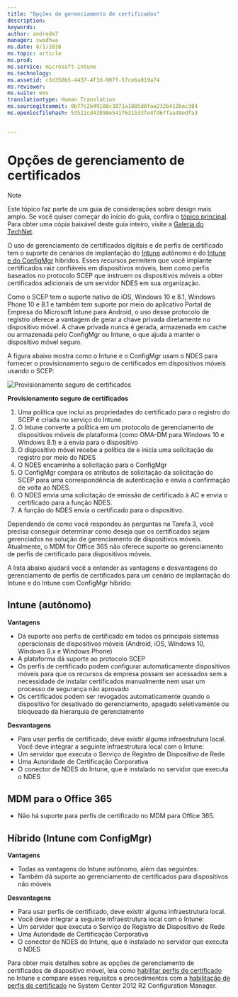 ```yaml
---
title: "Opções de gerenciamento de certificados"
description: 
keywords: 
author: andredm7
manager: swadhwa
ms.date: 8/1/2016
ms.topic: article
ms.prod: 
ms.service: microsoft-intune
ms.technology: 
ms.assetid: c3d350b5-4437-4f3d-907f-57ce6a819a74
ms.reviewer: 
ms.suite: ems
translationtype: Human Translation
ms.sourcegitcommit: 0b77c2b49180c3871a1885d8faa232b412bac384
ms.openlocfilehash: 53522cd43898e541f631b33fe4fd67faa49edfa3


---
```


# Opções de gerenciamento de certificados

>[!NOTE]
>Este tópico faz parte de um guia de considerações sobre design mais amplo. Se você quiser começar do início do guia, confira o [tópico principal](mdm-design-considerations-guide.md). Para obter uma cópia baixável deste guia inteiro, visite a [Galeria do TechNet](https://gallery.technet.microsoft.com/Mobile-Device-Management-7d401582).

O uso de gerenciamento de certificados digitais e de perfis de certificado tem o suporte de cenários de implantação do [Intune](/Intune/deploy-use/secure-resource-access-with-certificate-profiles) autônomo e do [Intune e do ConfigMgr](https://technet.microsoft.com/library/dn261202.aspx) híbridos. Esses recursos permitem que você implante certificados raiz confiáveis em dispositivos móveis, bem como perfis baseados no protocolo SCEP que instruem os dispositivos móveis a obter certificados adicionais de um servidor NDES em sua organização.

Como o SCEP tem o suporte nativo do iOS, Windows 10 e 8.1, Windows Phone 10 e 8.1 e também tem suporte por meio do aplicativo Portal de Empresa do Microsoft Intune para Android, o uso desse protocolo de registro oferece a vantagem de gerar a chave privada diretamente no dispositivo móvel. A chave privada nunca é gerada, armazenada em cache ou armazenada pelo ConfigMgr ou Intune, o que ajuda a manter o dispositivo móvel seguro.

A figura abaixo mostra como o Intune e o ConfigMgr usam o NDES para fornecer o provisionamento seguro de certificados em dispositivos móveis usando o SCEP:

![Provisionamento seguro de certificados](./media/MDM_Figure_07.png)

**Provisionamento seguro de certificados**

1. Uma política que inclui as propriedades do certificado para o registro do SCEP é criada no serviço do Intune.
2. O Intune converte a política em um protocolo de gerenciamento de dispositivos móveis de plataforma (como OMA-DM para Windows 10 e Windows 8.1) e a envia para o dispositivo
3. O dispositivo móvel recebe a política de e inicia uma solicitação de registro por meio do NDES
4. O NDES encaminha a solicitação para o ConfigMgr
5. O ConfigMgr compara os atributos de solicitação da solicitação do SCEP para uma correspondência de autenticação e envia a confirmação de volta ao NDES.
6. O NDES envia uma solicitação de emissão de certificado à AC e envia o certificado para a função NDES.
7. A função do NDES envia o certificado para o dispositivo.

Dependendo de como você respondeu às perguntas na Tarefa 3, você precisa conseguir determinar como deseja que os certificados sejam gerenciados na solução de gerenciamento de dispositivos móveis. Atualmente, o MDM for Office 365 não oferece suporte ao gerenciamento de perfis de certificado para dispositivos móveis. 

A lista abaixo ajudará você a entender as vantagens e desvantagens do gerenciamento de perfis de certificados para um cenário de implantação do Intune e do Intune com ConfigMgr híbrido:

## Intune (autônomo)

**Vantagens**

- Dá suporte aos perfis de certificado em todos os principais sistemas operacionais de dispositivos móveis (Android, iOS, Windows 10, Windows 8.x e Windows Phone)
- A plataforma dá suporte ao protocolo SCEP
- Os perfis de certificado podem configurar automaticamente dispositivos móveis para que os recursos da empresa possam ser acessados sem a necessidade de instalar certificados manualmente nem usar um processo de segurança não aprovado
- Os certificados podem ser revogados automaticamente quando o dispositivo for desativado do gerenciamento, apagado seletivamente ou bloqueado da hierarquia de gerenciamento

**Desvantagens**

- Para usar perfis de certificado, deve existir alguma infraestrutura local. Você deve integrar a seguinte infraestrutura local com o Intune:
 - Um servidor que executa o Serviço de Registro de Dispositivo de Rede
 - Uma Autoridade de Certificação Corporativa
 - O conector de NDES do Intune, que é instalado no servidor que executa o NDES

## MDM para o Office 365

- Não há suporte para perfis de certificado no MDM para Office 365.

## Híbrido (Intune com ConfigMgr)

**Vantagens**

- Todas as vantagens do Intune autônomo, além das seguintes:
 - Também dá suporte ao gerenciamento de certificados para dispositivos não móveis

**Desvantagens**

- Para usar perfis de certificado, deve existir alguma infraestrutura local. 
- Você deve integrar a seguinte infraestrutura local com o Intune:
 - Um servidor que executa o Serviço de Registro de Dispositivo de Rede
 - Uma Autoridade de Certificação Corporativa
 - O conector de NDES do Intune, que é instalado no servidor que executa o NDES

Para obter mais detalhes sobre as opções de gerenciamento de certificados de dispositivo móvel, leia como [habilitar perfis de certificado](/Intune/deploy-use/secure-resource-access-with-certificate-profiles) no Intune e compare esses requisitos e procedimentos com a [habilitação de perfis de certificado](https://technet.microsoft.com/library/dn261202.aspx) no System Center 2012 R2 Configuration Manager.



<!--HONumber=Aug16_HO1-->


